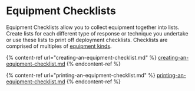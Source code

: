 # Equipment Checklists

Equipment Checklists allow you to collect equipment together into lists. Create lists for each different type of response or technique you undertake or use these lists to print off deployment checklists. Checklists are comprised of multiples of [equipment kinds](../categories-and-kinds/kinds/).

{% content-ref url="creating-an-equipment-checklist.md" %}
[creating-an-equipment-checklist.md](creating-an-equipment-checklist.md)
{% endcontent-ref %}

{% content-ref url="printing-an-equipment-checklist.md" %}
[printing-an-equipment-checklist.md](printing-an-equipment-checklist.md)
{% endcontent-ref %}
